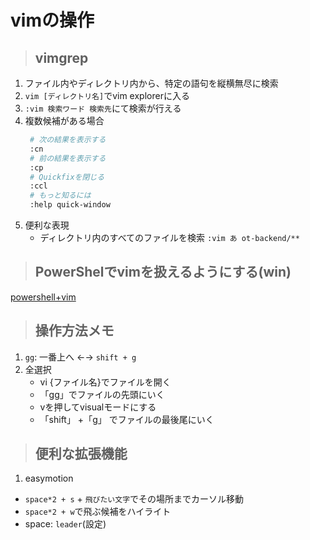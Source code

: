 # vimの操作

>## vimgrep
1. ファイル内やディレクトリ内から、特定の語句を縦横無尽に検索
2. `vim [ディレクトリ名]`でvim explorerに入る
3. `:vim 検索ワード 検索先`にて検索が行える
4. 複数候補がある場合
   ```bash
    # 次の結果を表示する
    :cn
    # 前の結果を表示する
    :cp
    # Quickfixを閉じる
    :ccl
    # もっと知るには
    :help quick-window
   ```
5. 便利な表現
   - ディレクトリ内のすべてのファイルを検索
    `:vim あ ot-backend/**`

>## PowerShelでvimを扱えるようにする(win)
[powershell+vim](https://qiita.com/shuhoyo/items/d9966e12976275f20c24)

>## 操作方法メモ
1. `gg`: 一番上へ ←→ `shift + g`
2. 全選択
   - vi {ファイル名}でファイルを開く
   - 「gg」でファイルの先頭にいく
   - vを押してvisualモードにする
   - 「shift」 +「g」 でファイルの最後尾にいく
   
>## 便利な拡張機能
1. easymotion
  - `space*2 + s` + `飛びたい文字`でその場所までカーソル移動
  - `space*2 + w`で飛ぶ候補をハイライト
  - space: `leader`(設定)
